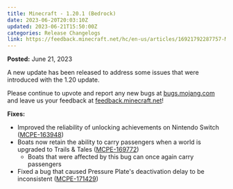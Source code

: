 ```yaml
---
title: Minecraft - 1.20.1 (Bedrock)
date: 2023-06-20T20:03:10Z
updated: 2023-06-21T15:50:00Z
categories: Release Changelogs
link: https://feedback.minecraft.net/hc/en-us/articles/16921792287757-Minecraft-1-20-1-Bedrock
---
```


**Posted:** June 21, 2023

A new update has been released to address some issues that were introduced with the 1.20 update.

Please continue to upvote and report any new bugs at [bugs.mojang.com](https://bugs.mojang.com/) and leave us your feedback at [feedback.minecraft.net](https://feedback.minecraft.net/)!  
  

**Fixes:**

- Improved the reliability of unlocking achievements on Nintendo Switch ([MCPE-163948](https://bugs.mojang.com/browse/MCPE-163948))
- Boats now retain the ability to carry passengers when a world is upgraded to Trails & Tales ([MCPE-169772](https://bugs.mojang.com/browse/MCPE-169772))
  - Boats that were affected by this bug can once again carry passengers
- Fixed a bug that caused Pressure Plate's deactivation delay to be inconsistent ([MCPE-171429](https://bugs.mojang.com/browse/MCPE-171429))
